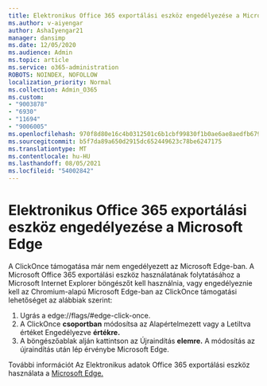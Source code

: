 ```yaml
---
title: Elektronikus Office 365 exportálási eszköz engedélyezése a Microsoft Edge
ms.author: v-aiyengar
author: AshaIyengar21
manager: dansimp
ms.date: 12/05/2020
ms.audience: Admin
ms.topic: article
ms.service: o365-administration
ROBOTS: NOINDEX, NOFOLLOW
localization_priority: Normal
ms.collection: Admin_O365
ms.custom:
- "9003878"
- "6930"
- "11694"
- "9006005"
ms.openlocfilehash: 970f8d80e16c4b0312501c6b1cbf99830f1b0ae6ae8aedfb679ca2cbd9709112
ms.sourcegitcommit: b5f7da89a650d2915dc652449623c78be6247175
ms.translationtype: MT
ms.contentlocale: hu-HU
ms.lasthandoff: 08/05/2021
ms.locfileid: "54002842"
---
```

# <a name="enable-office-365-ediscovery-export-tool-in-microsoft-edge"></a>Elektronikus Office 365 exportálási eszköz engedélyezése a Microsoft Edge

A ClickOnce támogatása már nem engedélyezett az Microsoft Edge-ban. A Microsoft Office 365 exportálási eszköz használatának folytatásához a Microsoft Internet Explorer böngészőt kell használnia, vagy engedélyeznie kell az Chromium-alapú Microsoft Edge-ban az ClickOnce támogatási lehetőséget az alábbiak szerint:

1. Ugrás a edge://flags/#edge-click-once.
1. A ClickOnce **csoportban** módosítsa az Alapértelmezett  vagy  a Letiltva értéket Engedélyezve **értékre.**
1. A böngészőablak alján kattintson az Újraindítás **elemre.** A módosítás az újraindítás után lép érvénybe Microsoft Edge.

További információt Az Elektronikus adatok Office 365 exportálási eszköz használata a [Microsoft Edge.](https://go.microsoft.com/fwlink/?linkid=2111611)
